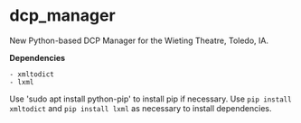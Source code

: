 # dcp_manager
New Python-based DCP Manager for the Wieting Theatre, Toledo, IA.

**Dependencies**
    
    - xmltodict
    - lxml

Use 'sudo apt install python-pip' to install pip if necessary.
Use ```pip install xmltodict``` and ```pip install lxml``` as necessary to install dependencies.
 



